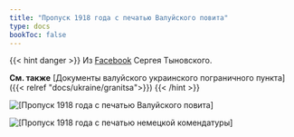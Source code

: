 ```yaml
---
title: "Пропуск 1918 года с печатью Валуйского повита"
type: docs
bookToc: false
---
```


{{< hint danger >}}
Из [Facebook](https://www.facebook.com/permalink.php?story_fbid=1494643204053565&id=100005236984569) Сергея Тыновского.

**См. также** [Документы валуйского украинского пограничного пункта]({{< relref "docs/ukraine/granitsa">}})
{{< /hint >}}

![[Пропуск 1918 года с печатью Валуйского повита]](/static/img/ukraine/waluiki.png)

![[Пропуск 1918 года с печатью немецкой комендатуры]](/static/img/ukraine/waluiki1.png)
